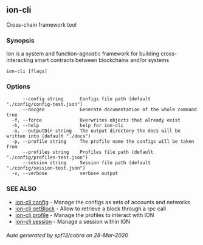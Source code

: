 ## ion-cli

Cross-chain framework tool

### Synopsis

Ion is a system and function-agnostic framework for building cross-interacting smart contracts between blockchains and/or systems

```
ion-cli [flags]
```

### Options

```
      --config string      Configs file path (default "./config/config-test.json")
      --docgen             Generate documentation of the whole command tree
  -f, --force              Overwrites objects that already exist
  -h, --help               help for ion-cli
  -o, --outputDir string   The output directory the docs will be written into (default "./docs")
  -p, --profile string     The profile name the configs will be taken from
      --profiles string    Profiles file path (default "./config/profiles-test.json")
      --session string     Session file path (default "./config/session-test.json")
  -v, --verbose            verbose output
```

### SEE ALSO

* [ion-cli config](ion-cli_config.md)	 - Manage the configs as sets of accounts and networks
* [ion-cli getBlock](ion-cli_getBlock.md)	 - Allow to retrieve a block through a rpc call
* [ion-cli profile](ion-cli_profile.md)	 - Manage the profiles to interact with ION
* [ion-cli session](ion-cli_session.md)	 - Manage a session within ION

###### Auto generated by spf13/cobra on 28-Mar-2020
